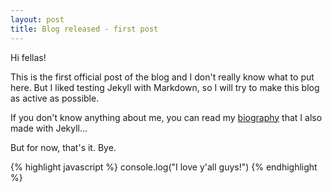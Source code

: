 ```yaml
---
layout: post
title: Blog released - first post
---
```

Hi fellas!

This is the first official post of the blog and I don't really know what to put here. But I liked testing Jekyll with Markdown, so I will try to make this blog as active as possible.

If you don't know anything about me, you can read my [biography][bio] that I also made with Jekyll...

But for now, that's it. Bye.

{% highlight javascript %}
console.log("I love y'all guys!")
{% endhighlight %}

[bio]: https://bio.eleu.me
